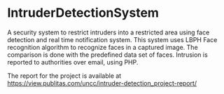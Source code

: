 # IntruderDetectionSystem

A security system to restrict intruders into a restricted area using face detection and real time notification system. This system uses LBPH Face recognition algorithm to recognize faces in a captured image. The comparison is done with the predefined data set of faces. Intrusion is reported to authorities over email, using PHP.

The report for the project is available at https://view.publitas.com/uncc/intruder-detection_project-report/ 
